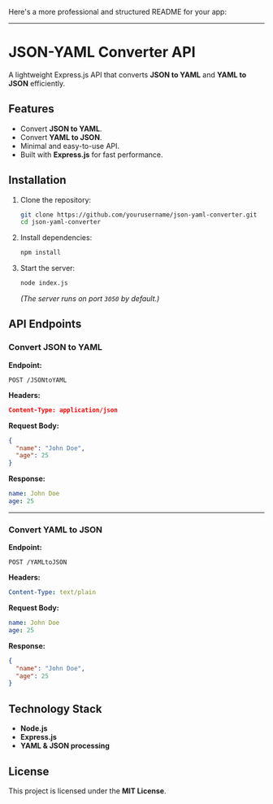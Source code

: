 Here's a more professional and structured README for your app:  

---

# JSON-YAML Converter API  

A lightweight Express.js API that converts **JSON to YAML** and **YAML to JSON** efficiently.  

## Features  

- Convert **JSON to YAML**.  
- Convert **YAML to JSON**.  
- Minimal and easy-to-use API.  
- Built with **Express.js** for fast performance.  

## Installation  

1. Clone the repository:  
   ```sh
   git clone https://github.com/yourusername/json-yaml-converter.git
   cd json-yaml-converter
   ```
2. Install dependencies:  
   ```sh
   npm install
   ```
3. Start the server:  
   ```sh
   node index.js
   ```
   _(The server runs on port `3050` by default.)_  

## API Endpoints  

### Convert JSON to YAML  
**Endpoint:**  
```
POST /JSONtoYAML
```  
**Headers:**  
```json
Content-Type: application/json
```
**Request Body:**  
```json
{
  "name": "John Doe",
  "age": 25
}
```
**Response:**  
```yaml
name: John Doe
age: 25
```

---

### Convert YAML to JSON  
**Endpoint:**  
```
POST /YAMLtoJSON
```  
**Headers:**  
```yaml
Content-Type: text/plain
```
**Request Body:**  
```yaml
name: John Doe
age: 25
```
**Response:**  
```json
{
  "name": "John Doe",
  "age": 25
}
```


## Technology Stack  

- **Node.js**  
- **Express.js**  
- **YAML & JSON processing**  

## License  

This project is licensed under the **MIT License**.